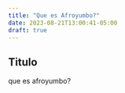 ```yaml
---
title: "Que es Afroyumbo?"
date: 2023-08-21T13:00:41-05:00
draft: true
---
```


## Titulo

que es afroyumbo?